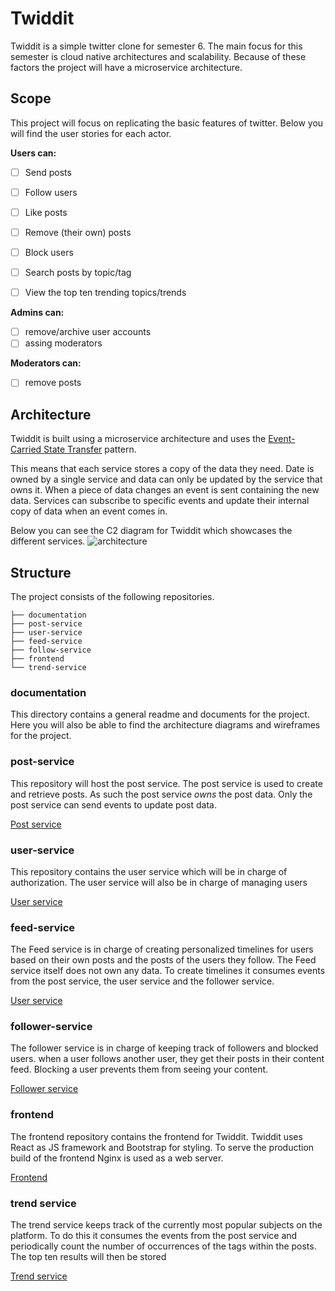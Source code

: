# Twiddit

Twiddit is a simple twitter clone for semester 6.
The main focus for this semester is cloud native architectures and scalability.
Because of these factors the project will have a microservice architecture.

## Scope

This project will focus on replicating the basic features of twitter.
Below you will find the user stories for each actor.

**Users can:**
- [ ] Send posts
- [ ] Follow users
- [ ] Like posts
- [ ] Remove  (their own) posts
- [ ] Block users
- [ ]  Search posts by topic/tag
- [ ]  View the top ten trending topics/trends


**Admins can:**
- [ ] remove/archive user accounts
- [ ] assing moderators

**Moderators can:**
- [ ] remove posts


## Architecture
Twiddit is built using a microservice architecture and uses the [Event-Carried State Transfer](https://martinfowler.com/articles/201701-event-driven.html) pattern. 

This means that each service stores a copy of the data they need. Date is owned by a single service and data can only be updated by the service that owns it. When a piece of data changes an event is sent containing the new data.
Services can subscribe to specific events and update their internal copy of data when an event comes in.

Below you can see the C2 diagram for Twiddit which showcases the different services.
![architecture](https://github.com/s6-twitter-clone/documentation/blob/master/images/diagrams/architecture.png)

## Structure
The project consists of the following repositories.
```
├── documentation
├── post-service           
├── user-service            
├── feed-service			
├── follow-service			
├── frontend					
└── trend-service
```

### documentation
This directory contains a general readme and documents for the project.
Here you will also be able to find the architecture diagrams and wireframes for the project.

### post-service
This repository will host the post service.
The post service is used to create and retrieve posts. As such the post service *owns* the post data. Only the post service can send events to update post data.

[Post service](https://github.com/s6-twitter-clone/post-service/)

### user-service
This repository contains the user service which will be in charge of authorization.
The user service will also be in charge of managing users

[User service](https://github.com/s6-twitter-clone/user-service/)

### feed-service
The Feed service is in charge of creating personalized timelines for users based on their own posts and the posts of the users they follow. The Feed service itself does not own any data. To create timelines it consumes events from the post service, the user service and the follower service. 

[User service](https://github.com/s6-twitter-clone/feed-service/)

### follower-service
The follower service is in charge of keeping track of followers and blocked users.
when a user follows another user, they get their posts in their content feed.
Blocking a user prevents them from seeing your content.

[Follower service](https://github.com/s6-twitter-clone/follower-service/)

### frontend
The frontend repository contains the frontend for Twiddit.
Twiddit uses React as JS framework and Bootstrap for styling. 
To serve the production build of the frontend Nginx is used as a web server.

[Frontend](https://github.com/s6-twitter-clone/frontend/)

### trend service
The trend service keeps track of the currently most popular subjects on the platform.
To do this it consumes the events from the post service and periodically count the number of occurrences of the tags within the posts. The top ten results will then be stored

[Trend service](https://github.com/s6-twitter-clone/trend-service/)